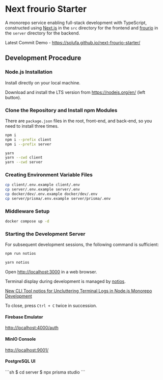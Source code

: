 # Next frourio Starter

A monorepo service enabling full-stack development with TypeScript, constructed using [Next.js](https://nextjs.org/) in the `src` directory for the frontend and [frourio](https://frourio.com/) in the `server` directory for the backend.

Latest Commit Demo - <https://solufa.github.io/next-frourio-starter/>

## Development Procedure

### Node.js Installation

Install directly on your local machine.

Download and install the LTS version from <https://nodejs.org/en/> (left button).

### Clone the Repository and Install npm Modules

There are `package.json` files in the root, front-end, and back-end, so you need to install three times.

```sh
npm i
npm i --prefix client
npm i --prefix server
```

```sh
yarn
yarn --cwd client
yarn --cwd server
```

### Creating Environment Variable Files

```sh
cp client/.env.example client/.env
cp server/.env.example server/.env
cp docker/dev/.env.example docker/dev/.env
cp server/prisma/.env.example server/prisma/.env
```

### Middleware Setup

```sh
docker compose up -d
```

### Starting the Development Server

For subsequent development sessions, the following command is sufficient:

```sh
npm run notios
```

```sh
yarn notios
```

Open <http://localhost:3000> in a web browser.

Terminal display during development is managed by [notios](https://github.com/frouriojs/notios).

[New CLI Tool notios for Uncluttering Terminal Logs in Node.js Monorepo Development](https://zenn.dev/luma/articles/nodejs-new-cli-tool-notios)

To close, press `Ctrl + C` twice in succession.

#### Firebase Emulator

<http://localhost:4000/auth>

#### MinIO Console

<http://localhost:9001/>

#### PostgreSQL UI

\```sh
$ cd server
$ npx prisma studio
\```
